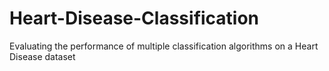 # Heart-Disease-Classification
Evaluating the performance of multiple classification algorithms on a Heart Disease dataset
